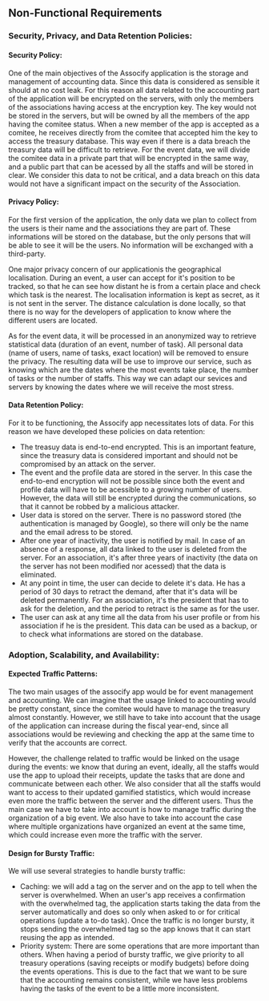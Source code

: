 ## Non-Functional Requirements

### Security, Privacy, and Data Retention Policies:

#### Security Policy:
One of the main objectives of the Assocify application is the storage and management of accounting data. Since this data is considered as sensible it should at no cost leak. For this reason all data related to the accounting part of the application will be encrypted on the servers, with only the members of the associations having access at the encryption key. The key would not be stored in the servers, but will be owned by all the members of the app having the comitee status. When a new member of the app is accepted as a comitee, he receives directly from the comitee that accepted him the key to access the treasury database. This way even if there is a data breach the treasury data will be difficult to retrieve. For the event data, we will divide the comitee data in a private part that will be encrypted in the same way, and a public part that can be acessed by all the staffs and will be stored in clear. We consider this data to not be critical, and a data breach on this data would not have a significant impact on the security of the Association.

#### Privacy Policy:
For the first version of the application, the only data we plan to collect from the users is their name and the associations they are part of. These informations will be stored on the database, but the only persons that will be able to see it will be the users. No information will be exchanged with a third-party. 

One major privacy concern of our applicationis the geographical localisation. During an event, a user can accept for it's position to be tracked, so that he can see how distant he is from a certain place and check which task is the nearest. The localisation information is kept as secret, as it is not sent in the server. The distance calculation is done locally, so that there is no way for the developers of application to know where the different users are located.

As for the event data, it will be processed in an anonymized way to retrieve statistical data (duration of an event, number of task). All personal data (name of users, name of tasks, exact location) will be removed to ensure the privacy. The resulting data will be use to improve our service, such as knowing which are the dates where the most events take place, the number of tasks or the number of staffs. This way we can adapt our sevices and servers by knowing the dates where we will receive the most stress.


#### Data Retention Policy:
For it to be functioning, the Assocify app necessitates lots of data. For this reason we have developed these policies on data retention:
- The treasuy data is end-to-end encrypted. This is an important feature, since the treasury data is considered important and should not be compromised by an attack on the server.
- The event and the profile data are stored in the server. In this case the end-to-end encryption will not be possible since both the event and profile data will have to be acessible to a growing number of users. However, the data will still be encrypted during the communications, so that it cannot be robbed by a malicious attacker.
- User data is stored on the server. There is no password stored (the authentication is managed by Google), so there will only be the name and the email adress to be stored. 
- After one year of inactivity, the user is notified by mail. In case of an absence of a response, all data linked to the user is deleted from the server. For an association, it's after three years of inactivity (the data on the server has not been modified nor acessed) that the data is eliminated.
- At any point in time, the user can decide to delete it's data. He has a period of 30 days to retract the demand, after that it's data will be deleted permanently. For an association, it's the president that has to ask for the deletion, and the period to retract is the same as for the user.
- The user can ask at any time all the data from his user profile or from his association if he is the president. This data can be used as a backup, or to check what informations are stored on the database.

### Adoption, Scalability, and Availability:

#### Expected Traffic Patterns:
The two main usages of the assocify app would be for event management and accounting. We can imagine that the usage linked to accounting would be pretty constant, since the comitee would have to manage the treasury almost constantly. However, we still have to take into account that the usage of the application can increase during the fiscal year-end, since all associations would be reviewing and checking the app at the same time to verify that the accounts are correct.

However, the challenge related to traffic would be linked on the usage during the events: we know that during an event, ideally, all the staffs would use the app to upload their receipts, update the tasks that are done and communicate between each other. We also consider that all the staffs would want to access to their updated gamified statistics, which would increase even more the traffic between the server and the different users. Thus the main case we have to take into account is how to manage traffic during the organization of a big event. We also have to take into account the case where multiple organizations have organized an event at the same time, which could increase even more the traffic with the server.


#### Design for Bursty Traffic:
We will use several strategies to handle bursty traffic:
- Caching: we will add a tag on the server and on the app to tell when the server is overwhelmed. When an user's app receives a confirmation with the overwhelmed tag, the application starts taking the data from the server automatically and does so only when asked to or for critical operations (update a to-do task). Once the traffic is no longer bursty, it stops sending the overwhelmed tag so the app knows that it can start reusing the app as intended.
- Priority system: There are some operations that are more important than others. When having a period of bursty traffic, we give priority to all treasury operations (saving receipts or modify budgets) before doing the events operations. This is due to the fact that we want to be sure that the accounting remains consistent, while we have less problems having the tasks of the event to be a little more inconsistent.